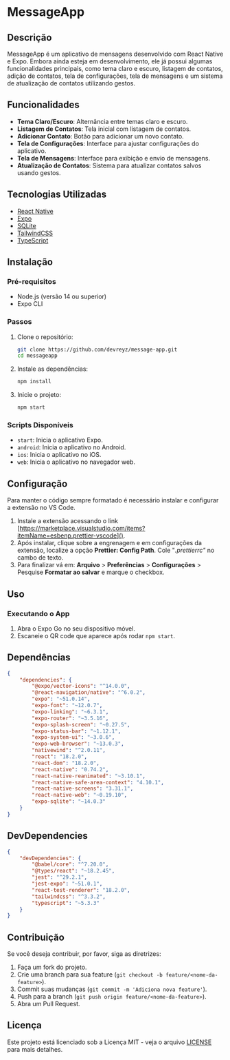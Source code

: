 # MessageApp

## Descrição

MessageApp é um aplicativo de mensagens desenvolvido com React Native e Expo. Embora ainda esteja em desenvolvimento, ele já possui algumas funcionalidades principais, como tema claro e escuro, listagem de contatos, adição de contatos, tela de configurações, tela de mensagens e um sistema de atualização de contatos utilizando gestos.

## Funcionalidades

-   **Tema Claro/Escuro**: Alternância entre temas claro e escuro.
-   **Listagem de Contatos**: Tela inicial com listagem de contatos.
-   **Adicionar Contato**: Botão para adicionar um novo contato.
-   **Tela de Configurações**: Interface para ajustar configurações do aplicativo.
-   **Tela de Mensagens**: Interface para exibição e envio de mensagens.
-   **Atualização de Contatos**: Sistema para atualizar contatos salvos usando gestos.

## Tecnologias Utilizadas

-   [React Native](https://reactnative.dev/)
-   [Expo](https://expo.dev/)
-   [SQLite](https://www.sqlite.org/index.html)
-   [TailwindCSS](https://tailwindcss.com/)
-   [TypeScript](https://www.typescriptlang.org/)

## Instalação

### Pré-requisitos

-   Node.js (versão 14 ou superior)
-   Expo CLI

### Passos

1. Clone o repositório:

    ```bash
    git clone https://github.com/devreyz/message-app.git
    cd messageapp
    ```

2. Instale as dependências:

    ```bash
    npm install
    ```

3. Inicie o projeto:

    ```bash
    npm start
    ```

### Scripts Disponíveis

-   `start`: Inicia o aplicativo Expo.
-   `android`: Inicia o aplicativo no Android.
-   `ios`: Inicia o aplicativo no iOS.
-   `web`: Inicia o aplicativo no navegador web.

## Configuração

Para manter o código sempre formatado é necessário instalar e configurar a extensão no VS Code.

1. Instale a extensão acessando o link [https://marketplace.visualstudio.com/items?itemName=esbenp.prettier-vscode]().
2. Após instalar, clique sobre a engrenagem e em configurações da extensão, localize a opção **Prettier: Config Path**. Cole "_.prettierrc"_ no cambo de texto.
3. Para finalizar vá em: **Arquivo** > **Preferências** > **Configurações** > Pesquise **Formatar ao salvar** e marque o checkbox.

## Uso

### Executando o App

1. Abra o Expo Go no seu dispositivo móvel.
2. Escaneie o QR code que aparece após rodar `npm start`.

## Dependências

```json
{
	"dependencies": {
		"@expo/vector-icons": "^14.0.0",
		"@react-navigation/native": "^6.0.2",
		"expo": "~51.0.14",
		"expo-font": "~12.0.7",
		"expo-linking": "~6.3.1",
		"expo-router": "~3.5.16",
		"expo-splash-screen": "~0.27.5",
		"expo-status-bar": "~1.12.1",
		"expo-system-ui": "~3.0.6",
		"expo-web-browser": "~13.0.3",
		"nativewind": "^2.0.11",
		"react": "18.2.0",
		"react-dom": "18.2.0",
		"react-native": "0.74.2",
		"react-native-reanimated": "~3.10.1",
		"react-native-safe-area-context": "4.10.1",
		"react-native-screens": "3.31.1",
		"react-native-web": "~0.19.10",
		"expo-sqlite": "~14.0.3"
	}
}
```

## DevDependencies

```json
{
	"devDependencies": {
		"@babel/core": "^7.20.0",
		"@types/react": "~18.2.45",
		"jest": "^29.2.1",
		"jest-expo": "~51.0.1",
		"react-test-renderer": "18.2.0",
		"tailwindcss": "^3.3.2",
		"typescript": "~5.3.3"
	}
}
```

## Contribuição

Se você deseja contribuir, por favor, siga as diretrizes:

1. Faça um fork do projeto.
2. Crie uma branch para sua feature (`git checkout -b feature/<nome-da-feature>`).
3. Commit suas mudanças (`git commit -m 'Adiciona nova feature'`).
4. Push para a branch (`git push origin feature/<nome-da-feature>`).
5. Abra um Pull Request.

## Licença

Este projeto está licenciado sob a Licença MIT - veja o arquivo [LICENSE](LICENSE) para mais detalhes.
